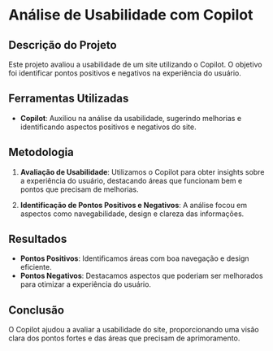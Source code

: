 # Análise de Usabilidade com Copilot

## Descrição do Projeto

Este projeto avaliou a usabilidade de um site utilizando o Copilot. O objetivo foi identificar pontos positivos e negativos na experiência do usuário. 

## Ferramentas Utilizadas
 
- **Copilot**: Auxiliou na análise da usabilidade, sugerindo melhorias e identificando aspectos positivos e negativos do site.

## Metodologia

1. **Avaliação de Usabilidade**: Utilizamos o Copilot para obter insights sobre a experiência do usuário, destacando áreas que funcionam bem e pontos que precisam de melhorias.

2. **Identificação de Pontos Positivos e Negativos**: A análise focou em aspectos como navegabilidade, design e clareza das informações.

## Resultados

- **Pontos Positivos**: Identificamos áreas com boa navegação e design eficiente.
- **Pontos Negativos**: Destacamos aspectos que poderiam ser melhorados para otimizar a experiência do usuário.

## Conclusão

O Copilot ajudou a avaliar a usabilidade do site, proporcionando uma visão clara dos pontos fortes e das áreas que precisam de aprimoramento.
